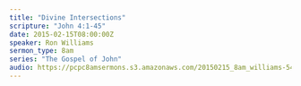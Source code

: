 ```yaml
---
title: "Divine Intersections"
scripture: "John 4:1-45"
date: 2015-02-15T08:00:00Z
speaker: Ron Williams
sermon_type: 8am
series: "The Gospel of John"
audio: https://pcpc8amsermons.s3.amazonaws.com/20150215_8am_williams-54e25d4b48528.mp3 
---
```



